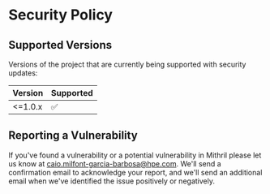 # Security Policy

## Supported Versions

Versions of the project that are currently being supported with security updates:

| Version | Supported          |
| ------- | ------------------ |
| <=1.0.x    | :white_check_mark: |


## Reporting a Vulnerability

If you've found a vulnerability or a potential vulnerability in Mithril please let us know at caio.milfont-garcia-barbosa@hpe.com. We'll send a confirmation email to acknowledge your report, and we'll send an additional email when we've identified the issue positively or negatively.
